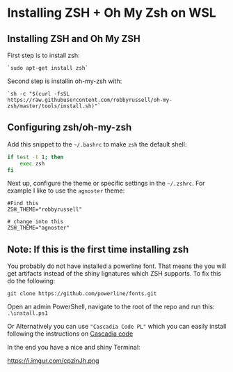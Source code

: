 # Installing ZSH + Oh My Zsh on WSL

## Installing ZSH and Oh My ZSH

First step is to install zsh: 

    `sudo apt-get install zsh`

Second step is installin oh-my-zsh with: 

    `sh -c "$(curl -fsSL https://raw.githubusercontent.com/robbyrussell/oh-my-zsh/master/tools/install.sh)"`


## Configuring zsh/oh-my-zsh

Add this snippet to the `~/.bashrc` to make `zsh` the default shell:

```bash
if test -t 1; then
    exec zsh
fi
```

Next up, configure the theme or specific settings in the `~/.zshrc`. For example I like to use the `agnoster` theme:

```
#Find this 
ZSH_THEME="robbyrussell"

# change into this
ZSH_THEME="agnoster"
```

## Note: If this is the first time installing zsh

You probably do not have installed a powerline font. That means the you will get artifacts instead of the shiny lignatures which ZSH supports. To fix this do the following: 

`git clone https://github.com/powerline/fonts.git` 

Open an admin PowerShell, navigate to the root of the repo and run this:
`.\install.ps1`

Or Alternatively you can use `"Cascadia Code PL"` which you can easily install following the instructions on [Cascadia code](https://github.com/microsoft/cascadia-code)

In the end you have a nice and shiny Terminal: 

https://i.imgur.com/cpzinJh.png